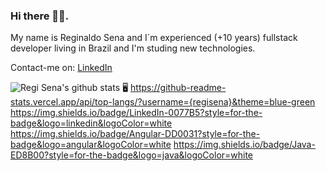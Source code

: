 ### Hi there 👋:smiley:.

My name is Reginaldo Sena and I´m experienced (+10 years) fullstack developer living in Brazil and I'm studing new technologies.

Contact-me on:
[LinkedIn](https://linkedin.com/in/reginaldo-sena)


![Regi Sena's github stats](https://github-readme-stats.vercel.app/api?username=regisena&show_icons=true&theme=radical) 🖥️
https://github-readme-stats.vercel.app/api/top-langs/?username={regisena}&theme=blue-green
https://img.shields.io/badge/LinkedIn-0077B5?style=for-the-badge&logo=linkedin&logoColor=white
https://img.shields.io/badge/Angular-DD0031?style=for-the-badge&logo=angular&logoColor=white
https://img.shields.io/badge/Java-ED8B00?style=for-the-badge&logo=java&logoColor=white
